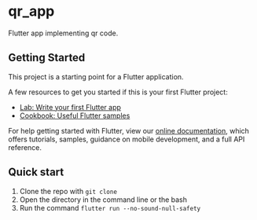 # qr_app

Flutter app implementing qr code.

## Getting Started

This project is a starting point for a Flutter application.

A few resources to get you started if this is your first Flutter project:

- [Lab: Write your first Flutter app](https://flutter.dev/docs/get-started/codelab)
- [Cookbook: Useful Flutter samples](https://flutter.dev/docs/cookbook)

For help getting started with Flutter, view our
[online documentation](https://flutter.dev/docs), which offers tutorials,
samples, guidance on mobile development, and a full API reference.

## Quick start
1. Clone the repo with `git clone`
2. Open the directory in the command line or the bash
3. Run the command `flutter run --no-sound-null-safety` 
